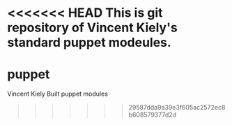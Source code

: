 <<<<<<< HEAD
This is git repository of Vincent Kiely's standard puppet modeules.
=======
# puppet
Vincent Kiely Built puppet modules
>>>>>>> 29587dda9a39e3f605ac2572ec8b608579377d2d
